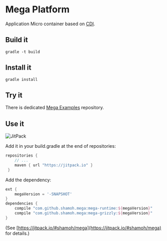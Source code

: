Mega Platform
=============

Application Micro container based on [CDI](http://www.cdi-spec.org/).


Build it
--------

```shell
gradle -t build
```


Install it
----------

```shell
gradle install
```


Try it
------

There is dedicated [Mega Examples](https://github.com/shamoh/mega-examples) repository.


Use it
------

![JitPack](https://img.shields.io/github/tag/shamoh/mega.svg?label=JitPack)

Add it in your build.gradle at the end of repositories:

```groovy
repositories {
    // ...
    maven { url "https://jitpack.io" }
 }
```

Add the dependency:

```groovy
ext {
    megaVersion = '-SNAPSHOT'
}
dependencies {
    compile "com.github.shamoh.mega:mega-runtime:${megaVersion}"
    compile "com.github.shamoh.mega:mega-grizzly:${megaVersion}"
}
```

(See [https://jitpack.io/#shamoh/mega](https://jitpack.io/#shamoh/mega) for details.)

